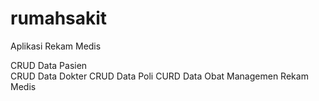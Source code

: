 # rumahsakit
Aplikasi Rekam Medis 

CRUD Data Pasien<br>
CRUD Data Dokter
CRUD Data Poli
CURD Data Obat
Managemen Rekam Medis
